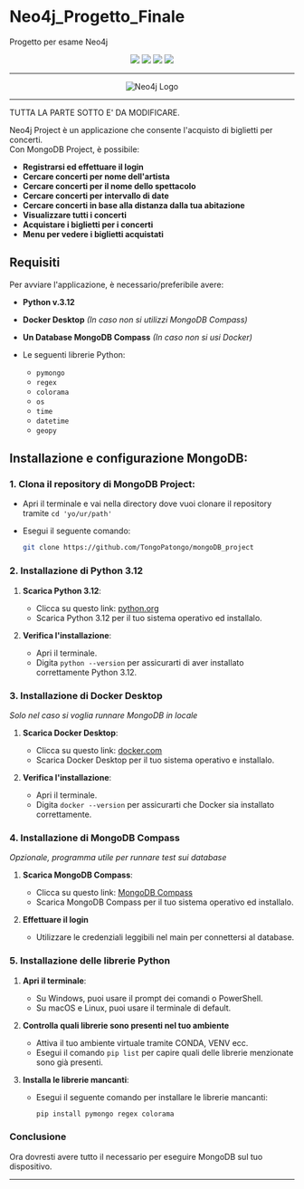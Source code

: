 # Neo4j_Progetto_Finale
Progetto per esame Neo4j

<div align="center">
  <img src="https://img.shields.io/badge/Neo4j-018bff?style=for-the-badge&logo=neo4j&logoColor=white">
  <img src="https://img.shields.io/badge/Python-FFD43B?style=for-the-badge&logo=python&logoColor=blue">
  <img src="https://img.shields.io/badge/windows%20terminal-4D4D4D?style=for-the-badge&logo=windows%20terminal&logoColor=white">
  <img src="https://img.shields.io/badge/Docker-2CA5E0?style=for-the-badge&logo=docker&logoColor=white">
</div>

---

<div align="center">
  <img src="https://github.com/SpaceAndrea/Neo4j_Progetto_Finale/assets/145685548/a2c1c3eb-4dad-47e6-80a0-a5e18234b406" alt="Neo4j Logo" />
</div>

---

TUTTA LA PARTE SOTTO E' DA MODIFICARE.

Neo4j Project è un applicazione che consente l'acquisto di biglietti per concerti. <br>
Con MongoDB Project, è possibile: <b>


- Registrarsi ed effettuare il login
- Cercare concerti per nome dell'artista
- Cercare concerti per il nome dello spettacolo
- Cercare concerti per intervallo di date
- Cercare concerti in base alla distanza dalla tua abitazione
- Visualizzare tutti i concerti
- Acquistare i biglietti per i concerti
- Menu per vedere i biglietti acquistati

</b>

## Requisiti

Per avviare l'applicazione, è necessario/preferibile avere:

- **Python v.3.12**
- **Docker Desktop** *(In caso non si utilizzi MongoDB Compass)*
- **Un Database MongoDB Compass** *(In caso non si usi Docker)*
  
- Le seguenti librerie Python:
  - `pymongo`
  - `regex`
  - `colorama`
  - `os`
  - `time`
  - `datetime`
  - `geopy`

## Installazione e configurazione MongoDB:


### 1. Clona il repository di MongoDB Project:

   - Apri il terminale e vai nella directory dove vuoi clonare il repository tramite `cd 'yo/ur/path'`
   - Esegui il seguente comando:
     
     ```sh
     git clone https://github.com/TongoPatongo/mongoDB_project
     ```

### 2. Installazione di Python 3.12
1. **Scarica Python 3.12**:
   - Clicca su questo link: [python.org](https://www.python.org/downloads/release/python-3120/)
   - Scarica Python 3.12 per il tuo sistema operativo ed installalo.

2. **Verifica l'installazione**:
   - Apri il terminale.
   - Digita `python --version` per assicurarti di aver installato correttamente Python 3.12.


### 3. Installazione di Docker Desktop

*Solo nel caso si voglia runnare MongoDB in locale*

1. **Scarica Docker Desktop**:
   - Clicca su questo link: [docker.com](https://www.docker.com/products/docker-desktop)
   - Scarica Docker Desktop per il tuo sistema operativo e installalo.

2. **Verifica l'installazione**:
   - Apri il terminale.
   - Digita `docker --version` per assicurarti che Docker sia installato correttamente.

### 4. Installazione di MongoDB Compass

*Opzionale, programma utile per runnare test sui database*

1. **Scarica MongoDB Compass**:
   - Clicca su questo link: [MongoDB Compass](https://www.mongodb.com/products/tools/compass)
   - Scarica MongoDB Compass per il tuo sistema operativo ed installalo.

2. **Effettuare il login**
   - Utilizzare le credenziali leggibili nel main per connettersi al database.

     
### 5. Installazione delle librerie Python

1. **Apri il terminale**:
   - Su Windows, puoi usare il prompt dei comandi o PowerShell.
   - Su macOS e Linux, puoi usare il terminale di default.

2. **Controlla quali librerie sono presenti nel tuo ambiente**
   - Attiva il tuo ambiente virtuale tramite CONDA, VENV ecc.
   - Esegui il comando `pip list` per capire quali delle librerie menzionate sono già presenti.

3. **Installa le librerie mancanti**:
   - Esegui il seguente comando per installare le librerie mancanti:
     ```sh
     pip install pymongo regex colorama
     ```

### Conclusione

Ora dovresti avere tutto il necessario per eseguire MongoDB sul tuo dispositivo.

---

